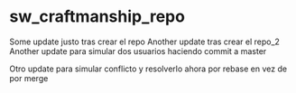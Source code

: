 # sw_craftmanship_repo
Some update justo tras crear el repo
Another update tras crear el repo_2
Another update para simular dos usuarios haciendo commit a master

Otro update para simular conflicto y resolverlo ahora por rebase en vez de por merge